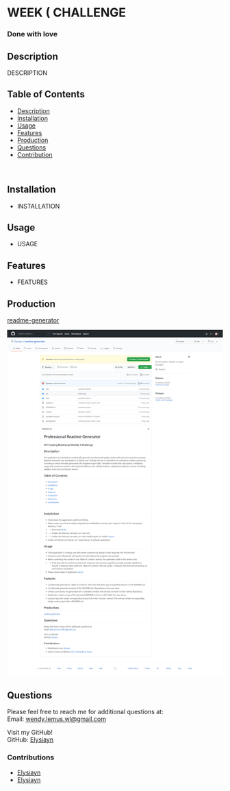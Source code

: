
  # WEEK ( CHALLENGE
  
  
  ### Done with love
  

  ## Description
  DESCRIPTION


  ## Table of Contents
  
* [Description](#Description)
* [Installation](#Installation)
* [Usage](#Usage)
* [Features](#Features)
* [Production](#Production)
* [Questions](#Questions)
* [Contribution](#Contribution)

<br>

  ## Installation
  * INSTALLATION

  ## Usage
  * USAGE

  
  ## Features
  * FEATURES
  

  
  ## Production
  [readme-generator](https://Elysiayn.github.io/readme-generator/)
  
  
  [![readme-generator](utils/images/screenshot.png)](https://Elysiayn.github.io/readme-generator/)
  

  
  

  

  ## Questions
  Please feel free to reach me for additional questions at:
  <br>
  Email: wendy.lemus.wl@gmail.com

  Visit my GitHub!
  <br>
  GitHub: [Elysiayn](https://github.com/Elysiayn)

  
  ### Contributions
  * [Elysiayn](https://github.com/Elysiayn)
  * [Elysiayn](https://github.com/Elysiayn)
  
